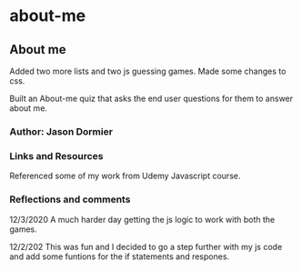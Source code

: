 # about-me

## About me

Added two more lists and two js guessing games. Made some changes to css.

Built an About-me quiz that asks the end user questions for them to answer about me.

### Author: Jason Dormier

### Links and Resources

Referenced some of my work from Udemy Javascript course.

### Reflections and comments

12/3/2020 A much harder day getting the js logic to work with both the games.

12/2/202 This was fun and I decided to go a step further with my js code and add some funtions for the if statements and respones.

